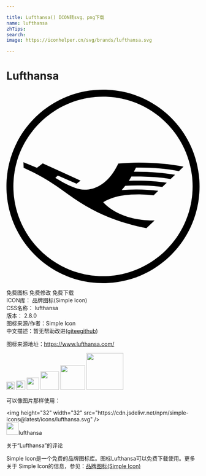 ```yaml
---

title: Lufthansa() ICON转svg、png下载
name: lufthansa
zhTips: 
search: 
image: https://iconhelper.cn/svg/brands/lufthansa.svg

---
```


# Lufthansa  <small style="font-size: 60%;font-weight: 100"></small>

<div id="svg" class="svg-wrap">
<svg role="img" viewBox="0 0 24 24" xmlns="http://www.w3.org/2000/svg"><title>Lufthansa icon</title><path d="M24,12c0-6.648-5.352-12-12-12C5.376,0,0,5.352,0,12c0,6.624,5.376,12,12,12C18.648,24,24,18.624,24,12z M23.136,12c0,6.12-4.992,11.136-11.136,11.136C5.88,23.136,0.864,18.121,0.864,12C0.864,5.856,5.88,0.864,12,0.864 C18.144,0.864,23.136,5.856,23.136,12z M16.248,11.28c-0.264,0-0.6,0-1.032,0.024l0.312-0.528h0.504c1.8,0,3.144,0.096,4.368,0.312 l0.552-0.528c-1.368-0.24-3.024-0.384-4.704-0.384H15.84l0.264-0.504h0.456c1.752,0,3.336,0.144,4.872,0.432l0.576-0.552 c-1.728-0.336-3.576-0.503-5.568-0.503c-0.849,0.003-1.698,0.043-2.544,0.12c-0.96,2.063-2.496,3.264-4.224,3.24 C9,12.384,8.159,12.097,7.08,11.52l-1.008-0.576l0.312-0.288l2.328,1.008l0.504-0.384L4.512,9.144l-0.72,0.552L2.112,9l0.024,0.696 c2.256,1.032,3.192,1.608,5.568,3.312c3.096,2.208,5.856,3.408,9.696,4.176l1.008-0.96h-0.24c-2.544,0-4.824-0.84-6.144-2.256 c1.104-0.672,2.471-0.983,4.368-0.983c0.504,0,1.224,0.047,1.896,0.119l0.576-0.552c-0.9-0.11-1.805-0.166-2.712-0.168 c-0.609-0.001-1.217,0.023-1.824,0.072l0.432-0.528c0.511-0.03,1.024-0.046,1.536-0.048c1.272,0,2.112,0.048,3.072,0.192 l0.552-0.528C18.912,11.377,17.52,11.28,16.248,11.28z"/></svg>
</div>
<detail full-name='lufthansa'></detail>

<div class="detail-page">
<p>
<span><span class="badge-success badge">免费图标</span> <span class="badge-success badge">免费修改</span>  <span class="badge-success badge">免费下载</span> </span>
<br/>
<span>
ICON库：
<span class="badge-secondary badge">品牌图标(Simple Icon)</span> 
</span>
<br/>
<span>
CSS名称：
<span class="badge-secondary badge">lufthansa</span> 
</span>

<br/>
<span>
版本：
<span class="badge-secondary badge">2.8.0</span> 
</span>
<br/>
<span>图标来源/作者：<span class="badge-light badge">Simple Icon</span></span> 
<br/>
<span class="zh-detail">中文描述：暂无<span class="help-link"><span>帮助改进</span>(<a href="https://gitee.com/liuwave/icon-helper/edit/master/json/brands/lufthansa.json" target="_blank" rel="noopener noreferrer">gitee</a><a href="https://github.com/liuwave/icon-helper/edit/master/json/brands/lufthansa.json" target="_blank" rel="noopener noreferrer">github</a></span>)</span><br/>
</p>
</div><div class="description description alert alert-light"><p>图标来源地址：<a href="https://www.lufthansa.com/" target="_blank" rel="noopener noreferrer">https://www.lufthansa.com/</a></p></div>
<div class="alert alert-dark">
<img height="21" width="21" src="https://cdn.jsdelivr.net/npm/simple-icons@latest/icons/lufthansa.svg" />
<img height="24" width="24" src="https://cdn.jsdelivr.net/npm/simple-icons@latest/icons/lufthansa.svg" />
<img height="32" width="32" src="https://cdn.jsdelivr.net/npm/simple-icons@latest/icons/lufthansa.svg" />
<img height="48" width="48" src="https://cdn.jsdelivr.net/npm/simple-icons@latest/icons/lufthansa.svg" />
<img height="64" width="64" src="https://cdn.jsdelivr.net/npm/simple-icons@latest/icons/lufthansa.svg" />
<img height="96" width="96" src="https://cdn.jsdelivr.net/npm/simple-icons@latest/icons/lufthansa.svg" />

</div>
<div>
  <p>可以像图片那样使用：    
  </p>
  <div class="alert alert-primary" style="font-size: 14px">
    &lt;img height="32" width="32" src="https://cdn.jsdelivr.net/npm/simple-icons@latest/icons/lufthansa.svg" /&gt;
    <copy-btn content='<img height="32" width="32" src="https://cdn.jsdelivr.net/npm/simple-icons@latest/icons/lufthansa.svg" />'></copy-btn>
  </div>
  <div class="alert alert-secondary">
    <img height="32" width="32" src="https://cdn.jsdelivr.net/npm/simple-icons@latest/icons/lufthansa.svg" />lufthansa
    <copy-btn content="lufthansa" btn-title="复制图标名称"></copy-btn>
  </div>
</div>

<Vssue title="关于“Lufthansa”的评论" >关于“Lufthansa”的评论</Vssue>


<div><p>Simple Icon是一个免费的品牌图标库。图标Lufthansa可以免费下载使用。更多关于  Simple Icon的信息，参见：<a target="_blank" href="https://iconhelper.cn/brands.html">品牌图标(Simple Icon)</a>
</p></div>
